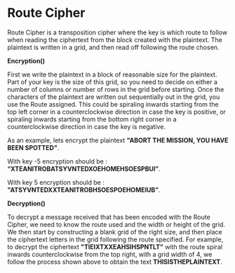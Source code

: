# Route Cipher

Route Cipher is a transposition cipher where the key is which route to follow when reading the
ciphertext from the block created with the plaintext. The plaintext is written in a grid, and then read off
following the route chosen.

**Encryption()** 

First we write the plaintext in a block of reasonable size for the plaintext. Part of your key is the size of this
grid, so you need to decide on either a number of columns or number of rows in the grid before starting.
Once the characters of the plaintext are written out sequentially out in the grid, you use the Route
assigned. This could be spiraling inwards starting from the top left corner in a counterclockwise direction
in case the key is positive, or spiraling inwards starting from the bottom right corner in a counterclockwise
direction in case the key is negative.

As an example, lets encrypt the plaintext **"ABORT THE MISSION, YOU HAVE BEEN SPOTTED"**.

With key -5 encryption should be : **“XTEANITROBATSYVNTEDXOEHOMEHSOESPBUI”**.

With key 5 encryption should be : **"ATSYVNTEDXXTEANITROBHSOESPOEHOMEIUB”**.


**Decryption()**

To decrypt a message received that has been encoded with the Route Cipher, we need to know the route
used and the width or height of the grid. We then start by constructing a blank grid of the right size, and
then place the ciphertext letters in the grid following the route specified.
For example, to decrypt the ciphertext **"TIEIXTXXEAHSIHSPNTLT"** with the route spiral inwards
counterclockwise from the top right, with a grid width of 4, we follow the process shown above to obtain
the text **THISISTHEPLAINTEXT**.
